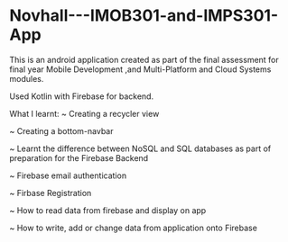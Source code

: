 # Novhall---IMOB301-and-IMPS301-App

This is an android application created as part of the final assessment for final year
Mobile Development ,and Multi-Platform and Cloud Systems modules. 

Used Kotlin with Firebase for backend.

What I learnt:
~ Creating a recycler view

~ Creating a bottom-navbar

~ Learnt the difference between NoSQL and SQL databases as part of preparation for the Firebase Backend

~ Firebase email authentication

~ Firbase Registration

~ How to read data from firebase and display on app

~ How to write, add or change data from application onto Firebase
